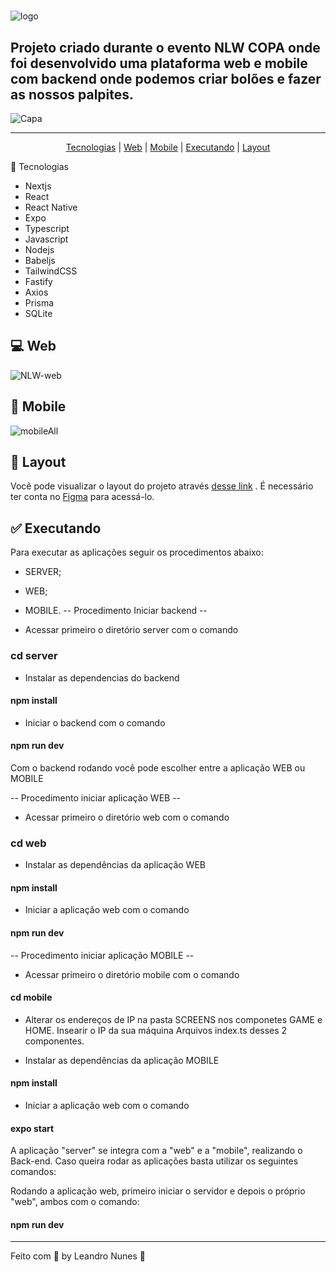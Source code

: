 # 
![logo](https://user-images.githubusercontent.com/99052605/200629179-0416d406-9f1c-4283-8ed1-cc09035abf8d.svg)

## Projeto criado durante o evento NLW COPA onde foi desenvolvido uma plataforma web e mobile com backend onde podemos criar bolões e fazer as nossos palpites.

![Capa](https://user-images.githubusercontent.com/99052605/200629529-33e22373-050d-4c6a-9320-6f25657e838c.png)
<hr>

<p align="center">
  <a href="#-Tecnologias">Tecnologias</a> |
  <a href="#-Web">Web</a> |
  <a href="#-Mobile">Mobile</a> |
  <a href="#-Executanto">Executando</a> |
  <a href="#-Layout">Layout</a> 
</p

## 🚀 Tecnologias
+ Nextjs
+ React
+ React Native
+ Expo
+ Typescript
+ Javascript
+ Nodejs
+ Babeljs
+ TailwindCSS
+ Fastify
+ Axios
+ Prisma
+ SQLite

## 💻 Web
![NLW-web](https://user-images.githubusercontent.com/99052605/200635087-4a386272-8edc-48d5-af4d-a97ed835072a.png)

## 📱 Mobile
![mobileAll](https://user-images.githubusercontent.com/99052605/200635392-1328c5d9-f2c1-4865-b509-c84c7d63a23f.png)

## 🔖 Layout
Você pode visualizar o layout do projeto através <a href="https://www.figma.com/file/2P6CzNZ2gfxkjay4bVV4Ar/Bol%C3%A3o-da-Copa-(Community)">desse link</a>
. É necessário ter conta no <a href="https://www.figma.com/files/recent?fuid=1102968563677691331">Figma</a> para acessá-lo.

## ✅ Executando

Para executar as aplicações seguir os procedimentos abaixo:

+ SERVER;
+ WEB;
+ MOBILE.
-- Procedimento Iniciar backend --

+ Acessar primeiro o diretório server com o comando

### cd server

+ Instalar as dependencias do backend

#### npm install

+ Iniciar o backend com o comando

#### npm run dev

Com o backend rodando você pode escolher entre a aplicação WEB ou MOBILE

-- Procedimento iniciar aplicação WEB --

+ Acessar primeiro o diretório web com o comando

### cd web

+ Instalar as dependências da aplicação WEB

#### npm install

+ Iniciar a aplicação web com o comando

#### npm run dev

-- Procedimento iniciar aplicação MOBILE --

+ Acessar primeiro o diretório mobile com o comando

#### cd mobile

+ Alterar os endereços de IP na pasta SCREENS nos componetes GAME e HOME. Insearir o IP da sua máquina Arquivos index.ts desses 2 componentes.

+ Instalar as dependências da aplicação MOBILE

#### npm install

+ Iniciar a aplicação web com o comando

#### expo start

A aplicação "server" se integra com a "web" e a "mobile", realizando o Back-end. Caso queira rodar as aplicações basta utilizar os seguintes comandos:

Rodando a aplicação web, primeiro iniciar o servidor e depois o próprio "web", ambos com o comando:

#### npm run dev

<hr>

Feito com 💜 by Leandro Nunes 👋

